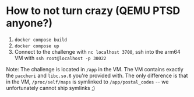 # How to not turn crazy (QEMU PTSD anyone?)

1. `docker compose build`
2. `docker compose up`
3. Connect to the challenge with `nc localhost 3700`, ssh into the arm64 VM
   with `ssh root@localhost -p 30022`

Note: The challenge is located in `/app` in the VM. The VM contains exactly the
`paccheri` and `libc.so.6` you're provided with. The only difference is that in
the VM, `/proc/self/maps` is symlinked to `/app/postal_codes` -- we unfortunately
cannot ship symlinks ;)
